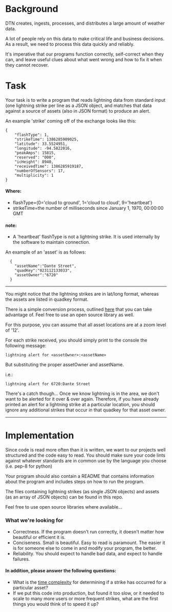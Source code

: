 # Background

DTN creates, ingests, processes, and distributes a large amount of weather data.

A lot of people rely on this data to make critical life and business decisions. As a result, we need to process this data quickly and reliably.

It's imperative that our programs function correctly, self-correct when they can, and leave useful clues about what went wrong and how to fix it when they cannot recover.

# Task

Your task is to write a program that reads lightning data from standard input (one lightning strike per line as a JSON object, and matches that data against a source of assets (also in JSON format) to produce an alert.

An example 'strike' coming off of the exchange looks like this:
```
{
    "flashType": 1,
    "strikeTime": 1386285909025,
    "latitude": 33.5524951,
    "longitude": -94.5822016,
    "peakAmps": 15815,
    "reserved": "000",
    "icHeight": 8940,
    "receivedTime": 1386285919187,
    "numberOfSensors": 17,
    "multiplicity": 1
}
```

#### Where:
 - flashType=(0='cloud to ground', 1='cloud to cloud', 9='heartbeat')
 - strikeTime=the number of milliseconds since January 1, 1970, 00:00:00 GMT

#### note:
   - A 'heartbeat' flashType is not a lightning strike. It is used internally by the software to maintain connection.

An example of an 'asset' is as follows:
```
  {
    "assetName":"Dante Street",
    "quadKey":"023112133033",
    "assetOwner":"6720"
  }

```
---

You might notice that the lightning strikes are in lat/long format, whereas the assets are listed in quadkey format.

There is a simple conversion process, outlined [here](http://msdn.microsoft.com/en-us/library/bb259689.aspx) that you can take advantage of. Feel free to use an open source library as well.

For this purpose, you can assume that all asset locations are at a zoom level of '12'.

For each strike received, you should simply print to the console the following message:

```
lightning alert for <assetOwner>:<assetName>
```

But substituting the proper assetOwner and assetName.

i.e.:

```
lightning alert for 6720:Dante Street
```

There's a catch though... Once we know lightning is in the area, we don't want to be alerted for it over & over again. Therefore, if you have already printed an alert for a lightning strike at a particular location, you should ignore any additional strikes that occur in that quadkey for that asset owner.

---

# Implementation

Since code is read more often than it is written, we want to our projects well structured and the code easy to read. You should make sure your code lints against whatever standards are in common use by the language you choose (i.e. pep-8 for python)

Your program should also contain a README that contains information about the program and includes steps on how to run the program.

The files containing lightning strikes (as single JSON objects) and assets (as an array of JSON objects) can be found in this repo.

Feel free to use open source libraries where available...


### What we're looking for
 - Correctness. If the program doesn't run correctly, it doesn't matter how beautiful or efficient it is.
 - Conciseness. Small is beautiful. Easy to read is paramount. The easier it is for someone else to come in and modify your program, the better.
 - Reliability. You should expect to handle bad data, and expect to handle failures.

#### In addition, please answer the following questions:
 - What is the [time complexity](https://en.wikipedia.org/wiki/Time_complexity) for determining if a strike has occurred for a particular asset?
 - If we put this code into production, but found it too slow, or it needed to scale to many more users or more frequent strikes, what are the first things you would think of to speed it up?
